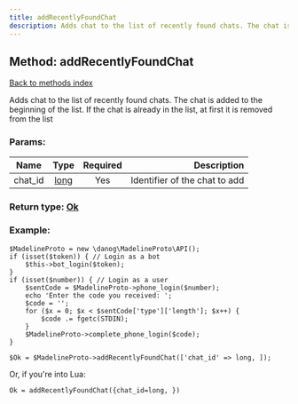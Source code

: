 ```yaml
---
title: addRecentlyFoundChat
description: Adds chat to the list of recently found chats. The chat is added to the beginning of the list. If the chat is already in the list, at first it is removed from the list
---
```

## Method: addRecentlyFoundChat  
[Back to methods index](index.md)


Adds chat to the list of recently found chats. The chat is added to the beginning of the list. If the chat is already in the list, at first it is removed from the list

### Params:

| Name     |    Type       | Required | Description |
|----------|:-------------:|:--------:|------------:|
|chat\_id|[long](../types/long.md) | Yes|Identifier of the chat to add|


### Return type: [Ok](../types/Ok.md)

### Example:


```
$MadelineProto = new \danog\MadelineProto\API();
if (isset($token)) { // Login as a bot
    $this->bot_login($token);
}
if (isset($number)) { // Login as a user
    $sentCode = $MadelineProto->phone_login($number);
    echo 'Enter the code you received: ';
    $code = '';
    for ($x = 0; $x < $sentCode['type']['length']; $x++) {
        $code .= fgetc(STDIN);
    }
    $MadelineProto->complete_phone_login($code);
}

$Ok = $MadelineProto->addRecentlyFoundChat(['chat_id' => long, ]);
```

Or, if you're into Lua:

```
Ok = addRecentlyFoundChat({chat_id=long, })
```

